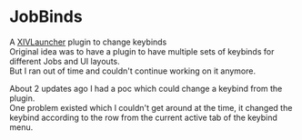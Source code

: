 # JobBinds
A [XIVLauncher](https://github.com/goatcorp/FFXIVQuickLauncher) plugin to change keybinds  
Original idea was to have a plugin to have multiple sets of keybinds for different Jobs and UI layouts.  
But I ran out of time and couldn't continue working on it anymore.

About 2 updates ago I had a poc which could change a keybind from the plugin.  
One problem existed which I couldn't get around at the time, it changed the keybind according to the row from the current active tab of the keybind menu.

